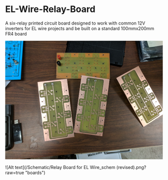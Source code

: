 # EL-Wire-Relay-Board
A six-relay printed circuit board designed to work with common 12V inverters for EL wire projects and be built on a standard 100mmx200mm FR4 board

![Alt text](/PCB/boards.jpg?raw=true "boards")

![Alt text](/Schematic/Relay Board for EL Wire_schem (revised).png?raw=true "boards")
